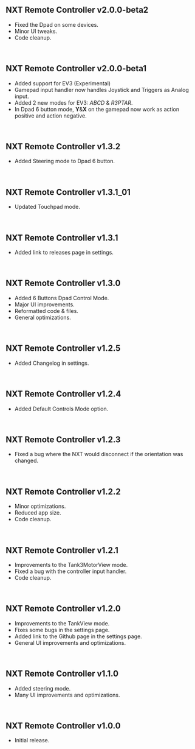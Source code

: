 ## NXT Remote Controller v2.0.0-beta2
- Fixed the Dpad on some devices.
- Minor UI tweaks.
- Code cleanup.

&nbsp;

## NXT Remote Controller v2.0.0-beta1
- Added support for EV3 (Experimental)
- Gamepad input handler now handles Joystick and Triggers as Analog input.
- Added 2 new modes for EV3: *ABCD* & *R3PTAR*.
- In Dpad 6 button mode, **Y**&**X** on the gamepad now work as action positive and action negative.

&nbsp;

## NXT Remote Controller v1.3.2
- Added Steering mode to Dpad 6 button.

&nbsp;

## NXT Remote Controller v1.3.1_01
- Updated Touchpad mode.

&nbsp;

## NXT Remote Controller v1.3.1
- Added link to releases page in settings.

&nbsp;

## NXT Remote Controller v1.3.0
- Added 6 Buttons Dpad Control Mode.
- Major UI improvements.
- Reformatted code & files.
- General optimizations.

&nbsp;

## NXT Remote Controller v1.2.5
- Added Changelog in settings.

&nbsp;

## NXT Remote Controller v1.2.4
- Added Default Controls Mode option.

&nbsp;

## NXT Remote Controller v1.2.3
- Fixed a bug where the NXT would disconnect if the orientation was changed.

&nbsp;

## NXT Remote Controller v1.2.2
- Minor optimizations.
- Reduced app size.
- Code cleanup.

&nbsp;

## NXT Remote Controller v1.2.1
- Improvements to the Tank3MotorView mode.
- Fixed a bug with the controller input handler.
- Code cleanup.

&nbsp;

## NXT Remote Controller v1.2.0
- Improvements to the TankView mode.
- Fixes some bugs in the settings page.
- Added link to the Github page in the settings page.
- General UI improvements and optimizations.

&nbsp;

## NXT Remote Controller v1.1.0
- Added steering mode.
- Many UI improvements and optimizations.

&nbsp;

## NXT Remote Controller v1.0.0
- Initial release.

&nbsp;
